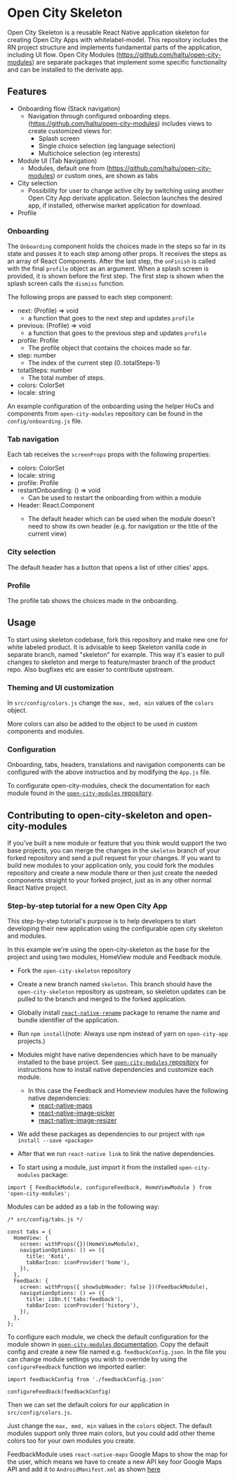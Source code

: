 
# Open City Skeleton

Open City Skeleton is a reusable React Native application skeleton for creating Open City Apps with whitelabel-model.
This repository includes the RN project structure and implements fundamental parts of the application, including UI flow.
Open City Modules (https://github.com/haltu/open-city-modules) are separate packages that implement some specific functionality and can be installed to the derivate app.


## Features

- Onboarding flow (Stack navigation)
  - Navigation through configured onboarding steps. (https://github.com/haltu/open-city-modules) includes views to create customized views for:
    - Splash screen
    - Single choice selection (eg language selection)
    - Multichoice selection (eg interests)
- Module UI (Tab Navigation)
    - Modules, default one from (https://github.com/haltu/open-city-modules) or custom ones,  are shown as tabs
- City selection
    - Possibility for user to change active city by switching using another Open City App derivate application. Selection launches the desired app, if installed, otherwise market application for download.
- Profile


### Onboarding

The `Onboarding` component holds the choices made in the steps so far in its state
and passes it to each step among other props. It receives the steps as an array
of React Components. After the last step, the `onFinish` is called with the final
`profile` object as an argument. When a splash screen is provided, it is shown
before the first step. The first step is shown when the splash screen calls the
`dismiss` function.

The following props are passed to each step component:
* next: (Profile) => void
  - a function that goes to the next step and updates `profile`
* previous: (Profile) => void
  - a function that goes to the previous step and updates `profile`
* profile: Profile
  - The profile object that contains the choices made so far.
* step: number
  - The index of the current step (0..totalSteps-1)
* totalSteps: number
  - The total number of steps.
* colors: ColorSet
* locale: string

An example configuration of the onboarding using the helper HoCs and components
from `open-city-modules` repository can be found in the `config/onboarding.js` file.

### Tab navigation

Each tab receives the `screenProps` props with the following properties:

* colors: ColorSet
* locale: string
* profile: Profile
* restartOnboarding: () => void
  - Can be used to restart the onboarding from within a module
* Header: React.Component<any>
  - The default header which can be used when the module doesn't need to show
  its own header (e.g. for navigation or the title of the current view)

### City selection

The default header has a button that opens a list of other cities' apps.


### Profile

The profile tab shows the choices made in the onboarding.


## Usage

To start using skeleton codebase, fork this repository and make new one for white labeled product.
It is advisable to keep Skeleton vanilla code in separate branch, named "skeleton" for example.
This way it's easier to pull changes to skeleton and merge to feature/master branch of the product repo.
Also bugfixes etc are easier to contribute upstream.


### Theming and UI customization
In `src/config/colors.js` change the `max, med, min` values of the `colors` object.

More colors can also be added to the object to be used in custom components and modules.


### Configuration
Onboarding, tabs, headers, translations and navigation components can be configured with the above instructios and by modifying the `App.js` file.

To configurate open-city-modules, check the documentation for each module found in the [`open-city-modules` repository](https://github.com/6aika/open-city-modules).


## Contributing to open-city-skeleton and open-city-modules 
If you've built a new module or feature that you think would support the two base projects, you can merge the changes in the `skeleton` branch of your forked repository and send a pull request for your changes. If you want to build new modules to your application only, you could fork the modules repository and create a new module there or then just create the needed components straight to your forked project, just as in any other normal React Native project.


### Step-by-step tutorial for a new Open City App

This step-by-step tutorial's purpose is to help developers to start developing their new application using the configurable open city skeleton and modules. 

In this example we're using the open-city-skeleton as the base for the project and using two modules, HomeView module and Feedback module.

* Fork the `open-city-skeleton` repository
*  Create a new branch named `skeleton`. This branch should have the `open-city-skeleton` repository as upstream, so skeleton updates can be pulled to the branch and merged to the forked application.
* Globally install [`react-native-rename`](https://www.npmjs.com/package/react-native-rename) package to rename the name and bundle identifier of the application.
* Run `npm install`(note: Always use npm instead of yarn on `open-city-app` projects.)
* Modules might have native dependencies which have to be manually installed to the base project. See [`open-city-modules` repository](https://github.com/6aika/open-city-modules) for instructions how to install native dependencies and customize each module.
  * In this case the Feedback and Homeview modules have the following native dependencies:
    - [react-native-maps](https://github.com/react-community/react-native-maps)
    - [react-native-image-picker](https://github.com/react-community/react-native-image-picker)
    - [react-native-image-resizer](https://github.com/bamlab/react-native-image-resizer)

* We add these packages as dependencies to our project with `npm install --save <package>`
* After that we run `react-native link` to link the native dependencies.
* To start using a module, just import it from the installed `open-city-modules` package:

```
import { FeedbackModule, configureFeedback, HomeViewModule } from 'open-city-modules';
```

Modules can be added as a tab in the following way:

```
/* src/config/tabs.js */

const tabs = {
  HomeView: {
    screen: withProps({})(HomeViewModule),
    navigationOptions: () => ({
      title: 'Koti',
      tabBarIcon: iconProvider('home'),
    }),
  },
  Feedback: {
    screen: withProps({ showSubHeader: false })(FeedbackModule),
    navigationOptions: () => ({
      title: i18n.t('tabs:feedback'),
      tabBarIcon: iconProvider('history'),
    }),
  },
};
```

To configure each module, we check the default configuration for the module shown in [`open-city-modules` documentation](https://github.com/6aika/open-city-modules). Copy the default config and create a new file named e.g. `feedbackConfig.json`. In the file you can change module settings you wish to override by using the `configureFeedback` function we imported earlier:

```
import feedbackConfig from './feedbackConfig.json'

configureFeedback(feedbackConfig)
```

Then we can set the default colors for our application in `src/config/colors.js`.

Just change the `max, med, min` values in the `colors` object. The default modules support only three main colors, but you could add other theme colors too for your own modules you create.

FeedbackModule uses `react-native-maps` Google Maps to show the map for the user, which means we have to create a new API key foor Google Maps API and add it to `AndroidManifest.xml` as shown [here](https://developers.google.com/maps/documentation/ios-sdk/get-api-key)


